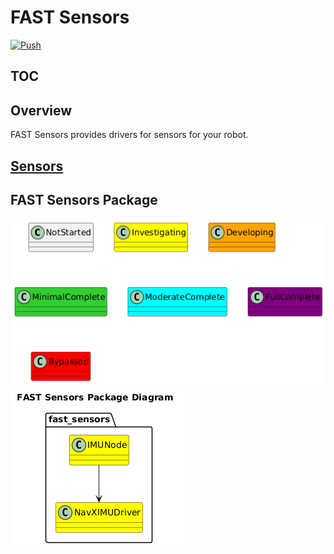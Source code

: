 # FAST Sensors
[![Push](https://github.com/fastrobotics/fast_sensors/actions/workflows/Push.yml/badge.svg)](https://github.com/fastrobotics/fast_sensors/actions/workflows/Push.yml)

## __TOC__

## Overview
FAST Sensors provides drivers for sensors for your robot.

## [Sensors](doc/Sensors/Sensors.md)

## FAST Sensors Package
![](doc/output/Legend.png)
![](doc/output/FASTSensorsPackageDiagram.png)
